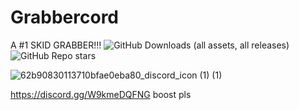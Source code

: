 # Grabbercord
A #1 SKID GRABBER!!!
![GitHub Downloads (all assets, all releases)](https://img.shields.io/github/downloads/capped-uwu/Grabbercord/total?color=8697611)
![GitHub Repo stars](https://img.shields.io/github/stars/capped-uwu/Grabbercord?style=plastic&color=8697611)


![62b90830113710bfae0eba80_discord_icon (1) (1)](https://github.com/capped-uwu/Grabbercord/assets/166282207/08b7720d-7ddd-4108-b312-68419471a549)

https://discord.gg/W9kmeDQFNG
boost pls
